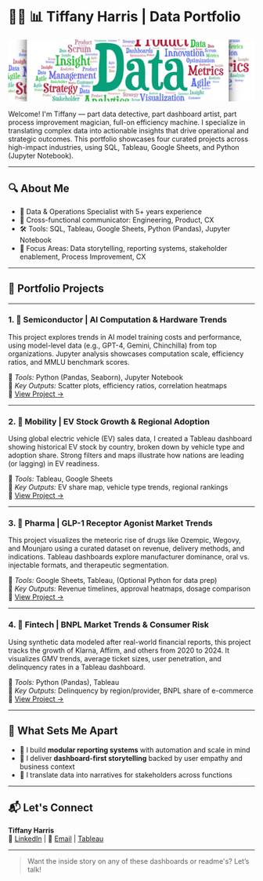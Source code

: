  # 👋🏽 📊 Tiffany Harris | Data Portfolio

![Data Flyer](DataFlyer.jpeg)

Welcome! I'm Tiffany — part data detective, part dashboard artist, part process improvement magician, full-on efficiency machine. I specialize in translating complex data into actionable insights that drive operational and strategic outcomes. This portfolio showcases four curated projects across high-impact industries, using SQL, Tableau, Google Sheets, and Python (Jupyter Notebook).

---

## 🔍 About Me

- 🎯 Data & Operations Specialist with 5+ years experience
- 🧠 Cross-functional communicator: Engineering, Product, CX
- 🛠️ Tools: SQL, Tableau, Google Sheets, Python (Pandas), Jupyter Notebook
- 🧭 Focus Areas: Data storytelling, reporting systems, stakeholder enablement, Process Improvement, CX

---

## 📁 Portfolio Projects

---

### 1. 🧠 **Semiconductor | AI Computation & Hardware Trends**

This project explores trends in AI model training costs and performance, using model-level data (e.g., GPT-4, Gemini, Chinchilla) from top organizations. Jupyter analysis showcases computation scale, efficiency ratios, and MMLU benchmark scores.

🔧 *Tools:* Python (Pandas, Seaborn), Jupyter Notebook  
📎 *Key Outputs:* Scatter plots, efficiency ratios, correlation heatmaps  
📄 [View Project →](./semiconductor-ai-computing/README.md)  

---

### 2. 🚗 **Mobility | EV Stock Growth & Regional Adoption**

Using global electric vehicle (EV) sales data, I created a Tableau dashboard showing historical EV stock by country, broken down by vehicle type and adoption share. Strong filters and maps illustrate how nations are leading (or lagging) in EV readiness.

🔧 *Tools:* Tableau, Google Sheets  
📎 *Key Outputs:* EV share map, vehicle type trends, regional rankings  
📄 [View Project →](./mobility-autonomous-vehicles/README.md)

---

### 3. 💊 **Pharma | GLP-1 Receptor Agonist Market Trends**

This project visualizes the meteoric rise of drugs like Ozempic, Wegovy, and Mounjaro using a curated dataset on revenue, delivery methods, and indications. Tableau dashboards explore manufacturer dominance, oral vs. injectable formats, and therapeutic segmentation.

🔧 *Tools:* Google Sheets, Tableau, (Optional Python for data prep)  
📎 *Key Outputs:* Revenue timelines, approval heatmaps, dosage comparison  
📄 [View Project →](./pharma-glp1-analysis/README.md)

---

### 4. 💸 **Fintech | BNPL Market Trends & Consumer Risk**

Using synthetic data modeled after real-world financial reports, this project tracks the growth of Klarna, Affirm, and others from 2020 to 2024. It visualizes GMV trends, average ticket sizes, user penetration, and delinquency rates in a Tableau dashboard.

🔧 *Tools:* Python (Pandas), Tableau  
📎 *Key Outputs:* Delinquency by region/provider, BNPL share of e-commerce  
📄 [View Project →](./BNPL-Market-Trends/README.md)

---

## 🧭 What Sets Me Apart

- 🧩 I build **modular reporting systems** with automation and scale in mind  
- 🎯 I deliver **dashboard-first storytelling** backed by user empathy and business context  
- 💬 I translate data into narratives for stakeholders across functions

---

## 📬 Let's Connect

**Tiffany Harris**  
🔗 [LinkedIn](https://www.linkedin.com/in/tiffanyharris08/) | 📧 [Email](tharrisofficially@gmail.com) | [Tableau](https://public.tableau.com/app/profile/tiffany.harris8591/vizzes)

---

> Want the inside story on any of these dashboards or readme's? Let’s talk!

